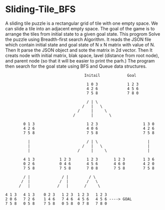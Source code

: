 # Sliding-Tile_BFS

A sliding tile puzzle is a rectangular grid of tile with one empty space. We can slide a tile into an adjacent empty space. The goal of the game is to arrange the tiles from initial state to a given goal state. This progrom Solve the puzzle using Breadth-first search Algorithm. It reads the JSON file which contain initial state and goal state of N x N matrix with value of N. Then It parse the JSON object and sote the matrix in 2d vector. Then It creats node with initial matrix, blak space, lavel (distance from root node), and parent node (so that it will be easier to print the parh.) The program then search for the goal state using BFS and Queue data structures. 

                                       Initail            Goal
                
                                        1 0 3             1 2 3
                                        4 2 6             4 5 6 
                                        7 5 8             7 8 0

                                        / | \
                                      /   |   \
                                    /     |     \
                                  /       |       \
                                
            0 1 3                       1 2 3                    1 3 0 
            4 2 6                       4 0 6                    4 2 6
            7 5 8                       7 5 8                    7 5 8
                                            
              |                         / | \                      | 
              |                       /   |   \                    |  
              |                     /     |     \                  |
              
            4 1 3           1 2 3       1 2 3       1 2 3        1 3 6
            0 2 6           0 4 6       4 5 6       4 6 0        4 2 0
            7 5 8           7 5 8       7 0 8       7 5 8        7 5 8
            
            / |              / |         / \                    
           /  |             /  |        /   \      
          /   |            /   |       /     \
                                                                  
    4 1 3   4 1 3    0 2 3   1 2 3  1 2 3   1 2 3                               
    2 0 6   7 2 6    1 4 6   7 4 6  4 5 6   4 5 6 ----> GOAL 
    7 5 8   0 5 8    7 5 8   0 5 8  0 7 8   7 8 0

